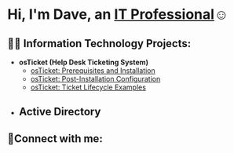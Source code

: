 <h1>Hi, I'm Dave, an <a href="https://linkedin.com/in/Josh">IT Professional</a>☺</h1>

<h2>👨‍💻 Information Technology Projects:</h2>

- <b>osTicket (Help Desk Ticketing System)</b>
  - [osTicket: Prerequisites and Installation](https://github.com/dave-mods/osticket-prereqs)
  - [osTicket: Post-Installation Configuration](https://github.com/dave-mods/post-install-config)
  - [osTicket: Ticket Lifecycle Examples](https://github.com/dave-mods/ticket-lifecycle)
- <b>Active Directory</b>
  - 















<h2>🤳Connect with me:</h2>

